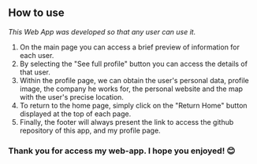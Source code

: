 ## How to use

*This Web App was developed so that any user can use it.*

1. On the main page you can access a brief preview of information for each user.
2. By selecting the "See full profile" button you can access the details of that user.
3. Within the profile page, we can obtain the user's personal data, profile image, the company he works for, the personal website and the map with the user's precise location.
4. To return to the home page, simply click on the "Return Home" button displayed at the top of each page.
5. Finally, the footer will always present the link to access the github repository of this app, and my profile page.

### Thank you for access my web-app. I hope you enjoyed! 😊
